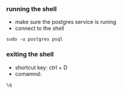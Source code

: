 ### running the shell
- make sure the postgres service is runing
- connect to the shell
```shell
sudo -u postgres psql
```
### exiting the shell
- shortcut key: ctrl + D
- comamnd:
```shell
\q
```